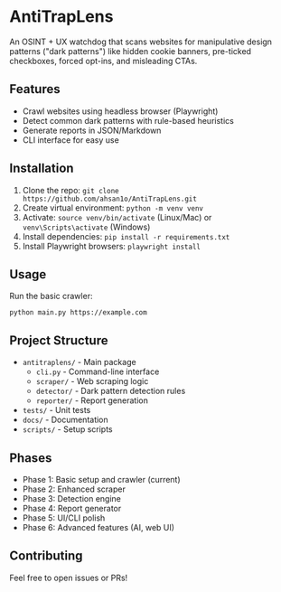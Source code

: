 # AntiTrapLens

An OSINT + UX watchdog that scans websites for manipulative design patterns ("dark patterns") like hidden cookie banners, pre-ticked checkboxes, forced opt-ins, and misleading CTAs.

## Features
- Crawl websites using headless browser (Playwright)
- Detect common dark patterns with rule-based heuristics
- Generate reports in JSON/Markdown
- CLI interface for easy use

## Installation
1. Clone the repo: `git clone https://github.com/ahsan1o/AntiTrapLens.git`
2. Create virtual environment: `python -m venv venv`
3. Activate: `source venv/bin/activate` (Linux/Mac) or `venv\Scripts\activate` (Windows)
4. Install dependencies: `pip install -r requirements.txt`
5. Install Playwright browsers: `playwright install`

## Usage
Run the basic crawler:
```
python main.py https://example.com
```

## Project Structure
- `antitraplens/` - Main package
  - `cli.py` - Command-line interface
  - `scraper/` - Web scraping logic
  - `detector/` - Dark pattern detection rules
  - `reporter/` - Report generation
- `tests/` - Unit tests
- `docs/` - Documentation
- `scripts/` - Setup scripts

## Phases
- Phase 1: Basic setup and crawler (current)
- Phase 2: Enhanced scraper
- Phase 3: Detection engine
- Phase 4: Report generator
- Phase 5: UI/CLI polish
- Phase 6: Advanced features (AI, web UI)

## Contributing
Feel free to open issues or PRs!